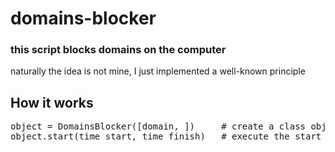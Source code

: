 # domains-blocker

### this script blocks domains on the computer

naturally the idea is not mine, I just implemented a well-known principle

## How it works

<pre>
object = DomainsBlocker([domain, ])     # create a class object, a list of domains as a parameter
object.start(time_start, time_finish)   # execute the start method with the time frame as a parameter
</pre>
